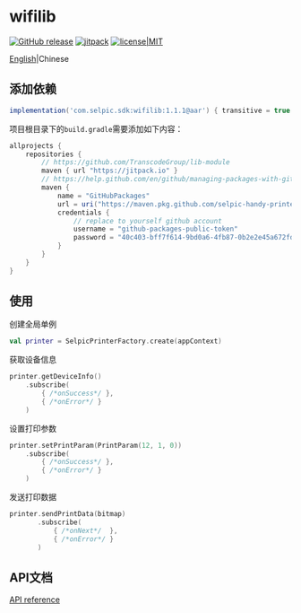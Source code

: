 # wifilib

[![GitHub release](https://img.shields.io/github/release/selpic-handy-printer/wifilib.svg)](https://github.com/selpic-handy-printer/wifilib/releases/latest)
[![jitpack](https://jitpack.io/v/selpic-handy-printer/wifilib.svg)](https://jitpack.io/#selpic-handy-printer/wifilib)
[![license|MIT](https://img.shields.io/github/license/selpic-handy-printer/wifilib)](https://github.com/selpic-handy-printer/wifilib/blob/master/LICENSE)

[English](./README.md)|Chinese

## 添加依赖

```groovy
implementation('com.selpic.sdk:wifilib:1.1.1@aar') { transitive = true }
```

项目根目录下的`build.gradle`需要添加如下内容：

```groovy
allprojects {
    repositories {
        // https://github.com/TranscodeGroup/lib-module
        maven { url "https://jitpack.io" }
        // https://help.github.com/en/github/managing-packages-with-github-packages/configuring-gradle-for-use-with-github-packages
        maven {
            name = "GitHubPackages"
            url = uri("https://maven.pkg.github.com/selpic-handy-printer/wifilib")
            credentials {
                // replace to yourself github account
                username = "github-packages-public-token"
                password = "40c403-bff7f614-9bd0a6-4fb87-0b2e2e45a672fda".replaceAll("-", "")
            }
        }
    }
}
```

## 使用

创建全局单例

```kotlin
val printer = SelpicPrinterFactory.create(appContext)
```

获取设备信息

```kotlin
printer.getDeviceInfo()
    .subscribe(
        { /*onSuccess*/ },
        { /*onError*/ }
    )
```

设置打印参数

```kotlin
printer.setPrintParam(PrintParam(12, 1, 0))
    .subscribe(
        { /*onSuccess*/ },
        { /*onError*/ }
    )
```

发送打印数据

```kotlin
printer.sendPrintData(bitmap)
       .subscribe(
           { /*onNext*/  },
           { /*onError*/ }
       )
```

## API文档

[API reference](https://jitpack.io/com/github/selpic-handy-printer/wifilib/1.1.1/javadoc/)
